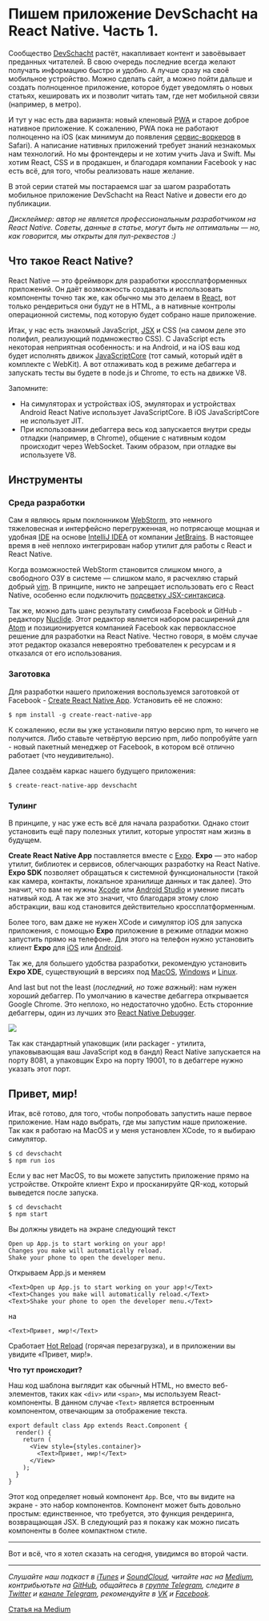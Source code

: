# Пишем приложение DevSchacht на React Native. Часть 1.

Сообщество [DevSchacht](https://medium.com/devschacht) растёт, накапливает контент и завоёвывает преданных читателей. В свою очередь последние всегда желают получать информацию быстро и удобно. А лучше сразу на своё мобильное устройство. Можно сделать сайт, а можно пойти дальше и создать полноценное приложение, которое будет уведомлять о новых статьях, кешировать их и позволит читать там, где нет мобильной связи (например, в метро).

И тут у нас есть два варианта: новый кленовый [PWA](https://developers.google.com/web/progressive-web-apps/) и старое доброе нативное приложение. К сожалению, PWA пока не работают полноценно на iOS (как минимум до появления [сервис-воркеров](https://developer.mozilla.org/ru/docs/Web/API/Service_Worker_API/Using_Service_Workers) в Safari). А написание нативных приложений требует знаний незнакомых нам технологий. Но мы фронтендеры и не хотим учить Java и Swift. Мы хотим React, CSS и в продакшен, и благодаря компании Facebook у нас есть всё, для того, чтобы реализовать наше желание.

В этой серии статей мы постараемся шаг за шагом разработать мобильное приложение DevSchacht на React Native и довести его до публикации.

*Дисклеймер: автор не является профессиональным разработчиком на React Native. Советы, данные в статье, могут быть не оптимальны — но, как говорится, мы открыты для пул-реквестов :)*

## Что такое React Native?
React Native — это фреймворк для разработки кроссплатформенных приложений. Он даёт возможность создавать и использовать компоненты точно так же, как обычно мы это делаем в [React](https://facebook.github.io/react/), вот только рендериться они будут не в HTML, а в нативные контролы операционной системы, под которую будет собрано наше приложение.

Итак, у нас есть знакомый JavaScript, [JSX](https://facebook.github.io/react/docs/jsx-in-depth.html) и CSS (на самом деле это полифил, реализующий подмножество CSS). C JavaScript есть некоторая неприятная особенность: и на Android, и на iOS ваш код будет исполнять движок [JavaScriptCore](https://trac.webkit.org/wiki/JavaScriptCore) (тот самый, который идёт в комплекте с WebKit). А вот отлаживать код в режиме дебаггера и запускать тесты вы будете в node.js и Chrome, то есть на движке V8.

Запомните:

* На симуляторах и устройствах iOS, эмуляторах и устройствах Android React Native использует JavaScriptCore. В iOS JavaScriptCore не использует JIT.
* При использовании дебаггера весь код запускается внутри среды отладки (например, в Chrome), общение с нативным кодом происходит через WebSocket. Таким образом, при отладке вы используете V8.

## Инструменты
### Среда разработки
Сам я являюсь ярым поклонником [WebStorm](https://www.jetbrains.com/webstorm/), это немного тяжеловесная и интерфейсно перегруженная, но потрясающе мощная и удобная [IDE](https://ru.wikipedia.org/wiki/Интегрированная_среда_разработки) на основе [IntelliJ IDEA](https://www.jetbrains.com/idea/) от компании [JetBrains](https://www.jetbrains.com). В настоящее время в неё неплохо интегрирован набор утилит для работы с React и React Native.

Когда возможностей WebStorm становится слишком много, а свободного ОЗУ в системе — слишком мало, я расчехляю старый добрый [vim](http://www.vim.org/download.php). В принципе, никто не запрещает использовать его с React Native, особенно если подключить [подсветку JSX-синтаксиса](https://github.com/mxw/vim-jsx).

Так же, можно дать шанс результату симбиоза Facebook и GitHub - редактору [Nuclide](https://nuclide.io). Этот редактор является набором расширений для [Atom](https://atom.io/) и позиционируется компанией Facebook как первоклассное решение для разработки на React Native. Честно говоря, в моём случае этот редактор оказался невероятно требователен к ресурсам и я отказался от его использования.

### Заготовка
Для разработки нашего приложения воспользуемся заготовкой от Facebook - [Create React Native App](https://github.com/react-community/create-react-native-app). Установить её не сложно:

```
$ npm install -g create-react-native-app
```

К сожалению, если вы уже установили пятую версию npm, то ничего не получится. Либо ставьте четвёртую версию npm, либо попробуйте yarn - новый пакетный менеджер от Facebook, в котором всё отлично работает (что неудивительно).

Далее создаём каркас нашего будущего приложения:

```
$ create-react-native-app devschacht
```

### Тулинг
В принципе, у нас уже есть всё для начала разработки. Однако стоит установить ещё пару полезных утилит, которые упростят нам жизнь в будущем.

**Create React Native App** поставляется вместе с [Expo](https://expo.io). **Expo** — это набор утилит, библиотек и сервисов, облегчающих разработку на React Native. **Expo SDK** позволяет обращаться к системной функциональности (такой как камера, контакты, локальное хранилище данных и так далее). Это значит, что вам не нужны [Xcode](https://developer.apple.com/xcode/) или [Android Studio](https://developer.android.com/studio/index.html) и умение писать нативый код. А так же это значит, что благодаря этому слою абстракции, ваш код становится действительно кроссплатформенным.

Более того, вам даже не нужен XCode и симулятор iOS для запуска приложения, с помощью **Expo** приложение в режиме отладки можно запустить прямо на телефоне. Для этого на телефон нужно установить клиент **Expo** для [iOS](https://itunes.apple.com/app/apple-store/id982107779?ct=www&mt=8) или [Android](https://play.google.com/store/apps/details?id=host.exp.exponent&referrer=www).

Так же, для большего удобства разработки, рекомендую установить **Expo XDE**, существующий в версиях под [MacOS](https://xde-updates.exponentjs.com/download/mac), [Windows](https://xde-updates.exponentjs.com/download/win32) и [Linux](https://xde-updates.exponentjs.com/download/linux-x86_64).

And last but not the least (*последний, но тоже важный*): нам нужен хороший дебаггер. По умолчанию в качестве дебаггера открывается Google Chrome. Это неплохо, но недостаточно удобно. Есть сторонние дебаггеры, один из лучших это [React Native Debugger](https://github.com/jhen0409/react-native-debugger/blob/master/docs/debugger-integration.md).

![](https://cloud.githubusercontent.com/assets/3001525/26518164/0dc2c5fc-42dd-11e7-8bfa-eab4515ba050.png)

Так как стандартный упаковщик (или packager - утилита, упаковывающая ваш JavaScript код в бандл) React Native запускается на порту 8081, а упаковщик Expo на порту 19001, то в дебаггере нужно указать этот порт.

## Привет, мир!
Итак, всё готово, для того, чтобы попробовать запустить наше первое приложение. Нам надо выбрать, где мы запустим наше приложение. Так как я работаю на MacOS и у меня установлен XCode, то я выбираю симулятор.

```
$ cd devschacht
$ npm run ios
```

Если у вас нет MacOS, то вы можете запустить приложение прямо на устройстве. Откройте клиент Expo и просканируйте QR-код, который выведется после запуска.

```
$ cd devschacht
$ npm start
```

Вы должны увидеть на экране следующий текст

```
Open up App.js to start working on your app!
Changes you make will automatically reload.
Shake your phone to open the developer menu.
```

Открываем App.js и меняем

```
<Text>Open up App.js to start working on your app!</Text>
<Text>Changes you make will automatically reload.</Text>
<Text>Shake your phone to open the developer menu.</Text>
```

на

```
<Text>Привет, мир!</Text>
```

Сработает [Hot Reload](https://facebook.github.io/react-native/blog/2016/03/24/introducing-hot-reloading.html) (горячая перезагрузка), и в приложении вы увидите «Привет, мир!».

**Что тут происходит?**

Наш код шаблона выглядит как обычный HTML, но вместо веб-элементов, таких как `<div>` или `<span>`, мы используем React-компоненты. В данном случае `<Text>` является встроенным компонентом, отвечающим за отображение текста.

```
export default class App extends React.Component {
  render() {
    return (
      <View style={styles.container}>
        <Text>Привет, мир!</Text>
      </View>
    );
  }
}
```

Этот код определяет новый компонент `App`. Все, что вы видите на экране - это набор компонентов. Компонент может быть довольно простым: единственное, что требуется, это функция рендеринга, возвращающая JSX. В следующий раз я покажу как можно писать компоненты в более компактном стиле.

---

Вот и всё, что я хотел сказать на сегодня, увидимся во второй части.

---

*Слушайте наш подкаст в [iTunes](https://itunes.apple.com/ru/podcast/девшахта/id1226773343) и [SoundCloud](https://soundcloud.com/devschacht), читайте нас на [Medium](https://medium.com/devschacht), контрибьютьте на [GitHub](https://github.com/devSchacht), общайтесь в [группе Telegram](https://t.me/devSchacht), следите в [Twitter](https://twitter.com/DevSchacht) и [канале Telegram](https://t.me/devSchachtChannel), рекомендуйте в [VK](https://vk.com/devschacht) и [Facebook](https://www.facebook.com/devSchacht).*

[Статья на Medium](https://medium.com/devschacht/create-devschacht-app-part-1-db9570cf3f9b)
